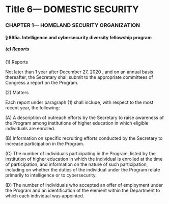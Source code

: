 
# Title 6— DOMESTIC SECURITY
### CHAPTER 1— HOMELAND SECURITY ORGANIZATION
#### § 665a. Intelligence and cybersecurity diversity fellowship program
##### (e) Reports

(1) Reports

Not later than 1 year after December 27, 2020 , and on an annual basis thereafter, the Secretary shall submit to the appropriate committees of Congress a report on the Program.

(2) Matters

Each report under paragraph (1) shall include, with respect to the most recent year, the following:

(A) A description of outreach efforts by the Secretary to raise awareness of the Program among institutions of higher education in which eligible individuals are enrolled.

(B) Information on specific recruiting efforts conducted by the Secretary to increase participation in the Program.

(C) The number of individuals participating in the Program, listed by the institution of higher education in which the individual is enrolled at the time of participation, and information on the nature of such participation, including on whether the duties of the individual under the Program relate primarily to intelligence or to cybersecurity.

(D) The number of individuals who accepted an offer of employment under the Program and an identification of the element within the Department to which each individual was appointed.
